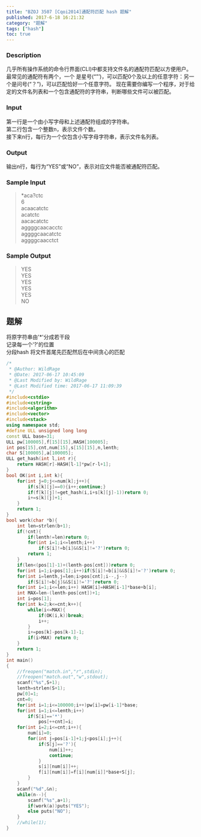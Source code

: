 ```yaml
---
title: "BZOJ 3507 [Cqoi2014]通配符匹配 hash 题解"
published: 2017-6-18 16:21:32
category: "题解"
tags: ["hash"]
toc: true
---
```


### Description
几乎所有操作系统的命令行界面(CLI)中都支持文件名的通配符匹配以方便用户。最常见的通配符有两个，一个
是星号(“”’)，可以匹配0个及以上的任意字符：另一个是问号(“？”)，可以匹配恰好一个任意字符。
现在需要你编写一个程序，对于给定的文件名列表和一个包含通配符的字符串，判断哪些文件可以被匹配。
<!--more--> 
### Input
第一行是一个由小写字母和上述通配符组成的字符串。  
第二行包含一个整数n，表示文件个数。  
接下来n行，每行为一个仅包含小写字母字符串，表示文件名列表。  

### Output
输出n行，每行为“YES”或“NO”，表示对应文件能否被通配符匹配。

### Sample Input
>*aca?ctc  
6  
acaacatctc  
acatctc  
aacacatctc  
aggggcaacacctc  
aggggcaacatctc  
aggggcaacctct  
  
### Sample Output
>YES  
YES  
YES  
YES  
YES  
NO  


## 题解
将原字符串由'*'分成若干段  
记录每一个'?'的位置  
分段hash
将文件首尾先匹配然后在中间贪心的匹配

```c++
/*
 * @Author: WildRage 
 * @Date: 2017-06-17 10:45:09 
 * @Last Modified by: WildRage
 * @Last Modified time: 2017-06-17 11:09:39
 */
#include<cstdio>
#include<cstring>
#include<algorithm>
#include<vector>
#include<stack>
using namespace std;
#define ULL unsigned long long
const ULL base=31; 
ULL pw[100005],f[15][15],HASH[100005];
int pos[15],cnt,num[15],s[15][15],n,lenth;
char S[100005],a[100005];
ULL get_hash(int l,int r){
    return HASH[r]-HASH[l-1]*pw[r-l+1];
}
bool OK(int i,int k){
    for(int j=0;j<=num[k];j++){
        if(s[k][j]==0){i++;continue;}
        if(f[k][j]!=get_hash(i,i+s[k][j]-1))return 0;
        i+=s[k][j]+1;
    }
    return 1;
}
bool work(char *b){
    int len=strlen(b+1);
    if(!cnt){
        if(lenth!=len)return 0;
        for(int i=1;i<=lenth;i++)
            if(S[i]!=b[i]&&S[i]!='?')return 0;
        return 1;
    }
    if(len<(pos[1]-1)+(lenth-pos[cnt]))return 0;
    for(int i=1;i<pos[1];i++)if(S[i]!=b[i]&&S[i]!='?')return 0;
    for(int i=lenth,j=len;i>pos[cnt];i--,j--)
        if(S[i]!=b[j]&&S[i]!='?')return 0;
    for(int i=1;i<=len;i++) HASH[i]=HASH[i-1]*base+b[i];
    int MAX=len-(lenth-pos[cnt])+1;
    int i=pos[1];
    for(int k=2;k<=cnt;k++){
        while(i<=MAX){
            if(OK(i,k))break;
            i++;
        }
        i+=pos[k]-pos[k-1]-1;
        if(i>MAX) return 0;
    }
    return 1;
}
int main()
{
    //freopen("match.in","r",stdin);
    //freopen("match.out","w",stdout);
    scanf("%s",S+1);
    lenth=strlen(S+1);
    pw[0]=1;
    cnt=0;
    for(int i=1;i<=100000;i++)pw[i]=pw[i-1]*base;
    for(int i=1;i<=lenth;i++)
        if(S[i]=='*') 
            pos[++cnt]=i;
    for(int i=2;i<=cnt;i++){
        num[i]=0;
        for(int j=pos[i-1]+1;j<pos[i];j++){
            if(S[j]=='?'){
                num[i]++;
                continue;
            }
            s[i][num[i]]++;
            f[i][num[i]]=f[i][num[i]]*base+S[j];
        }
    }
    scanf("%d",&n);
    while(n--){
        scanf("%s",a+1);
        if(work(a))puts("YES");
        else puts("NO");
    }
    //while(1);
}
```